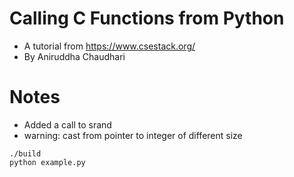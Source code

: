 # Calling C Functions from Python

* A tutorial from https://www.csestack.org/
* By Aniruddha Chaudhari

# Notes

* Added a call to srand
* warning: cast from pointer to integer of different size

```
./build
python example.py
```